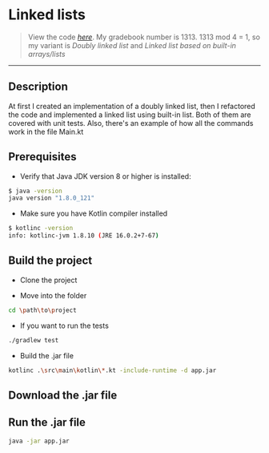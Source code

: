 # Linked lists

> View the code [_here_](https://github.com/AKushch1337/SDMaT-lab2/tree/master/src/main/kotlin).
> My gradebook number is 1313. 1313 mod 4 = 1, so my variant is _Doubly linked list_ and _Linked list based on built-in arrays/lists_
-------------------------------

## Description

At first I created an implementation of a doubly linked list, then I refactored the code and implemented a linked list using built-in list. Both of them are covered with unit tests. Also, there's an example of how all the commands work in the file Main.kt

## Prerequisites

- Verify that Java JDK version 8 or higher is installed:

```bash
$ java -version
java version "1.8.0_121"
```
- Make sure you have Kotlin compiler installed

```bash
$ kotlinc -version
info: kotlinc-jvm 1.8.10 (JRE 16.0.2+7-67)
```

## Build the project

- Clone the project

- Move into the folder

```bash
cd \path\to\project
```

- If you want to run the tests

```bash 
./gradlew test
```

- Build the .jar file

```bash 
kotlinc .\src\main\kotlin\*.kt -include-runtime -d app.jar
```

## Download the .jar file

## Run the .jar file

```bash 
java -jar app.jar
```
